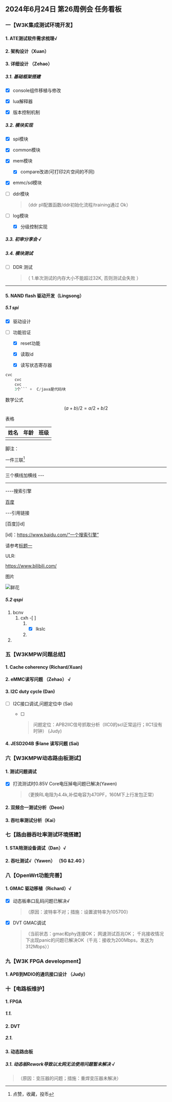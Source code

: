 ## 2024年6月24日 第26周例会  任务看板

### 一【W3K集成测试环境开发】

####  1.	ATE测试软件需求梳理√
####  2. 架构设计（Xuan）

####  3. 详细设计 （Zehao）

#####  3.1.    基础框架搭建

- [x] console组件移植与修改   

 - [x] lua解释器   

 - [x] 版本控制机制   

#####  3.2. 模块实现

- [x] spi模块   
- [x] common模块
- [x] mem模块    
  - [x] compare改进(可打印2片空间的不同)  
- [x] emmc/sd模块   
- [ ] ddr模块 
  
  > （ddr pll配置函数/ddr初始化流程/training通过 Ok）   
  
- [ ] log模块     

  - [x] 分级控制实现   

##### 3.3. 初审分享会  √

##### 3.4. 模块测试

- [ ] DDR 测试   

  > （ 1.单次测试的内存大小不能超过32K, 否则测试会失败 ）

---

#### 5. NAND flash 驱动开发（Lingsong）  
##### 5.1 spi

 - [x] 驱动设计 

 - [ ] 功能验证 
   - [x] reset功能
   
   - [x] 读取id
   
   - [x] 读写状态寄存器
   
       

```c
cvc
    cvc 
    cvc 
    3个``` +  C/java是代码块  
```

数学公式
$$
(a+b)/2=a/2+b/2
$$


 表格

| 姓名 | 年龄 | 班级 |
| :--- | :--: | ---: |
|      |      |      |

脚注：

一件三联[^三联]

---



三个横线加横线  ---

---



----搜索引擎

[百度](baidu.com "一个搜索引擎")

---引用链接

[百度][id]

[id]：https://www.baidu.com/“一个搜索引擎”

请参考[标题一](#一【W3K集成测试环境开发】)



ULR:

https://www.bilibili.com/



图片

![鲜花](https://www.baidu.com/"百度")



































[^三联]:点赞，收藏，投币

##### 5.2 qspi

1. bcnv 
   1. cxh  -[ ] 
      1. - [x] lkslc
      2. 
2. 


### 五【W3KMPW问题总结】

#### 1.  Cache coherency (Richard/Xuan)

#### 2.  eMMC读写问题 （Zehao） √

#### 3.  I2C duty cycle (Dan)

 - [ ] I2C接口调试,问题定位中 (Sai)  

   - [ ] >  问题定位：APB2IIC信号抓取分析（IIC0的scl正常运行；IIC1没有时钟） (Judy)  


#### 4.  JESD204B 多lane 读写问题 (Sai)   


### 六【W3KMPW动态路由板测试】
####  1.   测试问题调试
- [x] 打流测试时0.85V Core电压掉电问题已解决(Yawen)      

  > （更换RL电阻为4.4k,补偿电容为470PF，160M下上行发包正常）

#### 2.   双频合一测试分析（Deon）

#### 3.   吞吐率测试分析（Kai）



### 七【路由器吞吐率测试环境搭建】

####  1. STA陪测设备调试（Dan）√

####  2. 吞吐测试√（Yawen） （5G &2.4G ）


### 八【OpenWrt功能完善】
#### 1.   GMAC 驱动移植（Richard）√

- [x] 动态板串口乱码问题已解决√   

  > （原因：波特率不对；措施：设置波特率为105700）  

- [x] DVT GMAC调试  

  > （当前状态：gmac和phy连接OK； 网速测试百兆OK； 千兆接收情况下出现panic的问题已解决OK（千兆：接收为200Mbps，发送为312Mbps））



### 九【W3K FPGA development】

#### 1.   APB到MDIO的通讯接口设计 （Judy）



### 十【电路板维护】

#### 1. FPGA

#####  1.1.   

#### 2. DVT

#####  2.1.

#### 3. 动态路由板   

#####  3.1.   动态板Rework导致以太网无法使用问题暂未解决       √

> （原因：变压器的问题；措施：重焊变压器未解决）   









